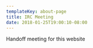 ```yaml
---
templateKey: about-page
title: IRC Meeting
date: 2018-01-25T19:00:10-08:00
---
```

Handoff meeting for this website

